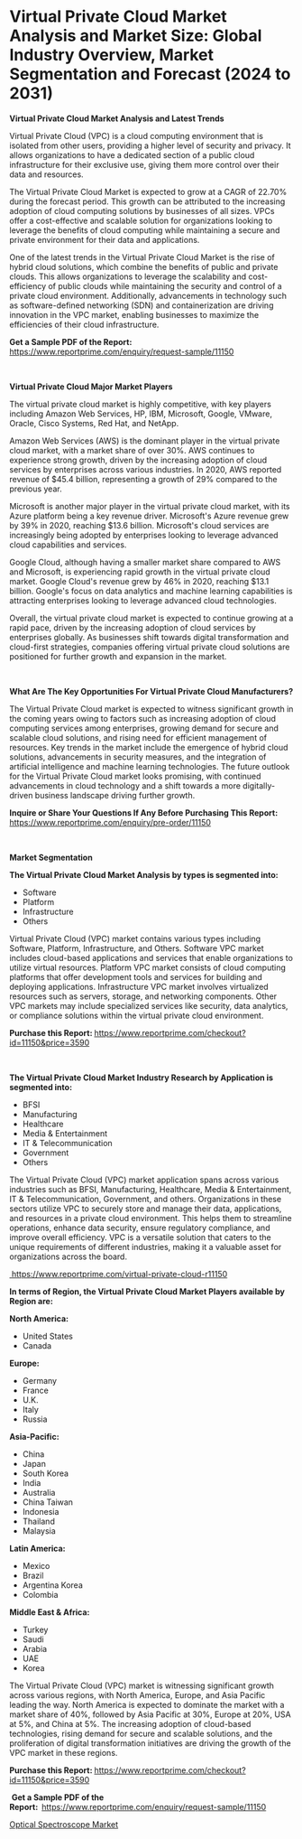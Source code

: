 <p><h1>Virtual Private Cloud Market Analysis and Market Size: Global Industry Overview, Market Segmentation and Forecast (2024 to 2031)</h1></p><p><strong>Virtual Private Cloud Market Analysis and Latest Trends</strong></p>
<p><p>Virtual Private Cloud (VPC) is a cloud computing environment that is isolated from other users, providing a higher level of security and privacy. It allows organizations to have a dedicated section of a public cloud infrastructure for their exclusive use, giving them more control over their data and resources.</p><p>The Virtual Private Cloud Market is expected to grow at a CAGR of 22.70% during the forecast period. This growth can be attributed to the increasing adoption of cloud computing solutions by businesses of all sizes. VPCs offer a cost-effective and scalable solution for organizations looking to leverage the benefits of cloud computing while maintaining a secure and private environment for their data and applications.</p><p>One of the latest trends in the Virtual Private Cloud Market is the rise of hybrid cloud solutions, which combine the benefits of public and private clouds. This allows organizations to leverage the scalability and cost-efficiency of public clouds while maintaining the security and control of a private cloud environment. Additionally, advancements in technology such as software-defined networking (SDN) and containerization are driving innovation in the VPC market, enabling businesses to maximize the efficiencies of their cloud infrastructure.</p></p>
<p><strong>Get a Sample PDF of the Report:&nbsp;</strong> <a href="https://www.reportprime.com/enquiry/request-sample/11150">https://www.reportprime.com/enquiry/request-sample/11150</a></p>
<p>&nbsp;</p>
<p><strong>Virtual Private Cloud Major Market Players</strong></p>
<p><p>The virtual private cloud market is highly competitive, with key players including Amazon Web Services, HP, IBM, Microsoft, Google, VMware, Oracle, Cisco Systems, Red Hat, and NetApp.</p><p>Amazon Web Services (AWS) is the dominant player in the virtual private cloud market, with a market share of over 30%. AWS continues to experience strong growth, driven by the increasing adoption of cloud services by enterprises across various industries. In 2020, AWS reported revenue of $45.4 billion, representing a growth of 29% compared to the previous year.</p><p>Microsoft is another major player in the virtual private cloud market, with its Azure platform being a key revenue driver. Microsoft's Azure revenue grew by 39% in 2020, reaching $13.6 billion. Microsoft's cloud services are increasingly being adopted by enterprises looking to leverage advanced cloud capabilities and services.</p><p>Google Cloud, although having a smaller market share compared to AWS and Microsoft, is experiencing rapid growth in the virtual private cloud market. Google Cloud's revenue grew by 46% in 2020, reaching $13.1 billion. Google's focus on data analytics and machine learning capabilities is attracting enterprises looking to leverage advanced cloud technologies.</p><p>Overall, the virtual private cloud market is expected to continue growing at a rapid pace, driven by the increasing adoption of cloud services by enterprises globally. As businesses shift towards digital transformation and cloud-first strategies, companies offering virtual private cloud solutions are positioned for further growth and expansion in the market.</p></p>
<p>&nbsp;</p>
<p><strong>What Are The Key Opportunities For Virtual Private Cloud Manufacturers?</strong></p>
<p><p>The Virtual Private Cloud market is expected to witness significant growth in the coming years owing to factors such as increasing adoption of cloud computing services among enterprises, growing demand for secure and scalable cloud solutions, and rising need for efficient management of resources. Key trends in the market include the emergence of hybrid cloud solutions, advancements in security measures, and the integration of artificial intelligence and machine learning technologies. The future outlook for the Virtual Private Cloud market looks promising, with continued advancements in cloud technology and a shift towards a more digitally-driven business landscape driving further growth.</p></p>
<p><strong>Inquire or Share Your Questions If Any Before Purchasing This Report:</strong> <a href="https://www.reportprime.com/enquiry/pre-order/11150">https://www.reportprime.com/enquiry/pre-order/11150</a></p>
<p>&nbsp;</p>
<p><strong>Market Segmentation</strong></p>
<p><strong>The Virtual Private Cloud Market Analysis by types is segmented into:</strong></p>
<p><ul><li>Software</li><li>Platform</li><li>Infrastructure</li><li>Others</li></ul></p>
<p><p>Virtual Private Cloud (VPC) market contains various types including Software, Platform, Infrastructure, and Others. Software VPC market includes cloud-based applications and services that enable organizations to utilize virtual resources. Platform VPC market consists of cloud computing platforms that offer development tools and services for building and deploying applications. Infrastructure VPC market involves virtualized resources such as servers, storage, and networking components. Other VPC markets may include specialized services like security, data analytics, or compliance solutions within the virtual private cloud environment.</p></p>
<p><strong>Purchase this Report:&nbsp;</strong><a href="https://www.reportprime.com/checkout?id=11150&price=3590">https://www.reportprime.com/checkout?id=11150&price=3590</a></p>
<p>&nbsp;</p>
<p><strong>The Virtual Private Cloud Market Industry Research by Application is segmented into:</strong></p>
<p><ul><li>BFSI</li><li>Manufacturing</li><li>Healthcare</li><li>Media & Entertainment</li><li>IT & Telecommunication</li><li>Government</li><li>Others</li></ul></p>
<p><p>The Virtual Private Cloud (VPC) market application spans across various industries such as BFSI, Manufacturing, Healthcare, Media & Entertainment, IT & Telecommunication, Government, and others. Organizations in these sectors utilize VPC to securely store and manage their data, applications, and resources in a private cloud environment. This helps them to streamline operations, enhance data security, ensure regulatory compliance, and improve overall efficiency. VPC is a versatile solution that caters to the unique requirements of different industries, making it a valuable asset for organizations across the board.</p></p>
<p><a href="https://www.reportprime.com/virtual-private-cloud-r11150">&nbsp;https://www.reportprime.com/virtual-private-cloud-r11150</a></p>
<p><strong>In terms of Region, the Virtual Private Cloud Market Players available by Region are:</strong></p>
<p>
    <p> <strong> North America: </strong>
        <ul>
            <li>United States</li>
            <li>Canada</li>
        </ul>
        </p> 
    <p> <strong> Europe: </strong>
        <ul>
            <li>Germany</li>
            <li>France</li>
            <li>U.K.</li>
            <li>Italy</li>
            <li>Russia</li>
        </ul>
        </p> 
    <p> <strong> Asia-Pacific: </strong>
        <ul>
            <li>China</li>
            <li>Japan</li>
            <li>South Korea</li>
            <li>India</li>
            <li>Australia</li>
            <li>China Taiwan</li>
            <li>Indonesia</li>
            <li>Thailand</li>
            <li>Malaysia</li>
        </ul>
        </p> 
    <p> <strong> Latin America: </strong>
        <ul>
            <li>Mexico</li>
            <li>Brazil</li>
            <li>Argentina Korea</li>
            <li>Colombia</li>
        </ul>
        </p> 
    <p> <strong> Middle East & Africa: </strong>
        <ul>
            <li>Turkey</li>
            <li>Saudi</li>
            <li>Arabia</li>
            <li>UAE</li>
            <li>Korea</li>
        </ul>
    </p>
    </p>
<p><p>The Virtual Private Cloud (VPC) market is witnessing significant growth across various regions, with North America, Europe, and Asia Pacific leading the way. North America is expected to dominate the market with a market share of 40%, followed by Asia Pacific at 30%, Europe at 20%, USA at 5%, and China at 5%. The increasing adoption of cloud-based technologies, rising demand for secure and scalable solutions, and the proliferation of digital transformation initiatives are driving the growth of the VPC market in these regions.</p></p>
<p><strong>Purchase this Report: </strong><a href="https://www.reportprime.com/checkout?id=11150&price=3590">https://www.reportprime.com/checkout?id=11150&price=3590</a></p>
<p>&nbsp;<strong>Get a Sample PDF of the Report:&nbsp;&nbsp;</strong><a href="https://www.reportprime.com/enquiry/request-sample/11150">https://www.reportprime.com/enquiry/request-sample/11150</a></p>
<p><strong></strong></p>
<p><p><a href="https://github.com/GroverBarry/Market-Research-Report-List-4/blob/main/optical-spectroscope-market.md">Optical Spectroscope Market</a></p></p>